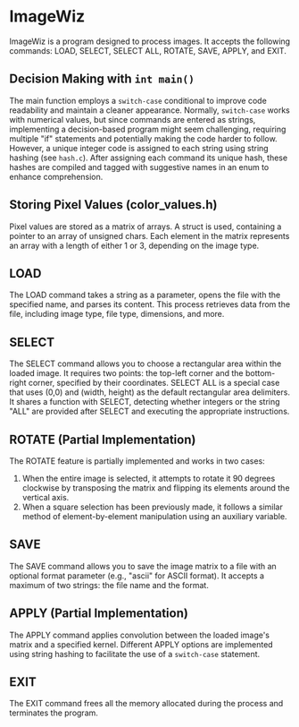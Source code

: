 # ImageWiz

ImageWiz is a program designed to process images. It accepts the following commands: LOAD, SELECT, SELECT ALL, ROTATE, SAVE, APPLY, and EXIT.

## Decision Making with `int main()`

The main function employs a `switch-case` conditional to improve code readability and maintain a cleaner appearance. Normally, `switch-case` works with numerical values, but since commands are entered as strings, implementing a decision-based program might seem challenging, requiring multiple "if" statements and potentially making the code harder to follow. However, a unique integer code is assigned to each string using string hashing (see `hash.c`). After assigning each command its unique hash, these hashes are compiled and tagged with suggestive names in an enum to enhance comprehension.

## Storing Pixel Values (color_values.h)

Pixel values are stored as a matrix of arrays. A struct is used, containing a pointer to an array of unsigned chars. Each element in the matrix represents an array with a length of either 1 or 3, depending on the image type.

## LOAD

The LOAD command takes a string as a parameter, opens the file with the specified name, and parses its content. This process retrieves data from the file, including image type, file type, dimensions, and more.

## SELECT

The SELECT command allows you to choose a rectangular area within the loaded image. It requires two points: the top-left corner and the bottom-right corner, specified by their coordinates. SELECT ALL is a special case that uses (0,0) and (width, height) as the default rectangular area delimiters. It shares a function with SELECT, detecting whether integers or the string "ALL" are provided after SELECT and executing the appropriate instructions.

## ROTATE (Partial Implementation)

The ROTATE feature is partially implemented and works in two cases:
1. When the entire image is selected, it attempts to rotate it 90 degrees clockwise by transposing the matrix and flipping its elements around the vertical axis.
2. When a square selection has been previously made, it follows a similar method of element-by-element manipulation using an auxiliary variable.

## SAVE

The SAVE command allows you to save the image matrix to a file with an optional format parameter (e.g., "ascii" for ASCII format). It accepts a maximum of two strings: the file name and the format.

## APPLY (Partial Implementation)

The APPLY command applies convolution between the loaded image's matrix and a specified kernel. Different APPLY options are implemented using string hashing to facilitate the use of a `switch-case` statement.

## EXIT

The EXIT command frees all the memory allocated during the process and terminates the program.